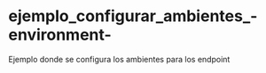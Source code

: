 # ejemplo_configurar_ambientes_-environment-
Ejemplo donde se configura los ambientes para los endpoint
